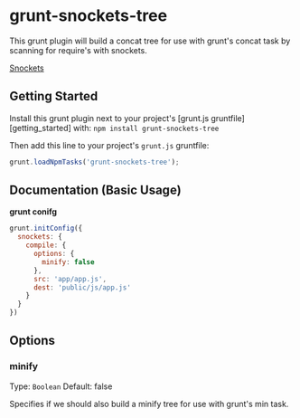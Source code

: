 # grunt-snockets-tree

This grunt plugin will build a concat tree for use with grunt's concat task by scanning for require's with snockets.

[Snockets](https://github.com/TrevorBurnham/snockets)

## Getting Started

Install this grunt plugin next to your project's [grunt.js gruntfile][getting_started] with: `npm install grunt-snockets-tree`

Then add this line to your project's `grunt.js` gruntfile:

```javascript
grunt.loadNpmTasks('grunt-snockets-tree');
```

## Documentation (Basic Usage)
**grunt conifg**
```javascript
grunt.initConfig({
  snockets: {
    compile: {
      options: {
        minify: false
      },
      src: 'app/app.js',
      dest: 'public/js/app.js'
    }
  }
})
```

## Options

### minify
Type: `Boolean`
Default: false

Specifies if we should also build a minify tree for use with grunt's min task.
